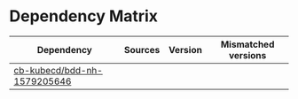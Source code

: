 # Dependency Matrix

Dependency | Sources | Version | Mismatched versions
---------- | ------- | ------- | -------------------
[cb-kubecd/bdd-nh-1579205646](https://github.com/cb-kubecd/bdd-nh-1579205646.git) |  | []() | 
